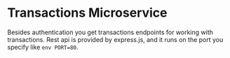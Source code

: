 # Transactions Microservice

Besides authentication you get transactions endpoints for working with transactions. Rest api is provided by express.js, and it runs on the port you specify like `env PORT=80`.


